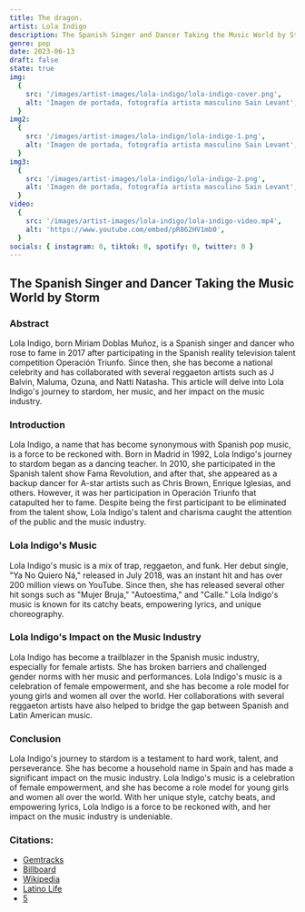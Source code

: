 ```yaml
---
title: The dragon.
artist: Lola Indigo
description: The Spanish Singer and Dancer Taking the Music World by Storm
genre: pop
date: 2023-06-13
draft: false
state: true
img:
  {
    src: '/images/artist-images/lola-indigo/lola-indigo-cover.png',
    alt: 'Imagen de portada, fotografía artista masculino Sain Levant',
  }
img2:
  {
    src: '/images/artist-images/lola-indigo/lola-indigo-1.png',
    alt: 'Imagen de portada, fotografía artista masculino Sain Levant',
  }
img3:
  {
    src: '/images/artist-images/lola-indigo/lola-indigo-2.png',
    alt: 'Imagen de portada, fotografía artista masculino Sain Levant',
  }
video:
  {
    src: '/images/artist-images/lola-indigo/lola-indigo-video.mp4',
    alt: 'https://www.youtube.com/embed/pR862HV1mb0',
  }
socials: { instagram: 0, tiktok: 0, spotify: 0, twitter: 0 }
---
```


## The Spanish Singer and Dancer Taking the Music World by Storm

### Abstract

Lola Indigo, born Miriam Doblas Muñoz, is a Spanish singer and dancer who rose to fame in 2017 after participating in the Spanish reality television talent competition Operación Triunfo. Since then, she has become a national celebrity and has collaborated with several reggaeton artists such as J Balvin, Maluma, Ozuna, and Natti Natasha. This article will delve into Lola Indigo's journey to stardom, her music, and her impact on the music industry.

### Introduction

Lola Indigo, a name that has become synonymous with Spanish pop music, is a force to be reckoned with. Born in Madrid in 1992, Lola Indigo's journey to stardom began as a dancing teacher. In 2010, she participated in the Spanish talent show Fama Revolution, and after that, she appeared as a backup dancer for A-star artists such as Chris Brown, Enrique Iglesias, and others. However, it was her participation in Operación Triunfo that catapulted her to fame. Despite being the first participant to be eliminated from the talent show, Lola Indigo's talent and charisma caught the attention of the public and the music industry.

### Lola Indigo's Music

Lola Indigo's music is a mix of trap, reggaeton, and funk. Her debut single, "Ya No Quiero Ná," released in July 2018, was an instant hit and has over 200 million views on YouTube. Since then, she has released several other hit songs such as "Mujer Bruja," "Autoestima," and "Calle." Lola Indigo's music is known for its catchy beats, empowering lyrics, and unique choreography.

### Lola Indigo's Impact on the Music Industry

Lola Indigo has become a trailblazer in the Spanish music industry, especially for female artists. She has broken barriers and challenged gender norms with her music and performances. Lola Indigo's music is a celebration of female empowerment, and she has become a role model for young girls and women all over the world. Her collaborations with several reggaeton artists have also helped to bridge the gap between Spanish and Latin American music.

### Conclusion

Lola Indigo's journey to stardom is a testament to hard work, talent, and perseverance. She has become a household name in Spain and has made a significant impact on the music industry. Lola Indigo's music is a celebration of female empowerment, and she has become a role model for young girls and women all over the world. With her unique style, catchy beats, and empowering lyrics, Lola Indigo is a force to be reckoned with, and her impact on the music industry is undeniable.

### Citations:

- [Gemtracks](https://www.gemtracks.com/guides/view.php?id=3636&title=how-did-lola-indigo-get-discovered-net-worth)
- [Billboard](https://www.billboard.com/music/latin/new-latina-artists-discover-maria-becerra-lola-indigo-more-9483161/)
- [Wikipedia](https://en.wikipedia.org/wiki/Lola_%C3%8Dndigo)
- [Latino Life](https://www.latinolife.co.uk/articles/top-10-female-reggaeton-artists)
- [5](https://www.tellerreport.com/life/2021-01-15-%0A---lola-indigo--%22i-would-like-to-know-why-people-do-not-believe-that-some-artists-pilot-our-project%22%0A--.r1HbwovRRv.html)
